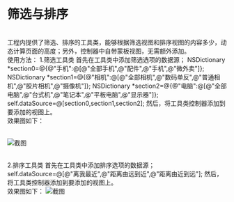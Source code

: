 # 筛选与排序
<br>
工程内提供了筛选、排序的工具类，能够根据筛选视图和排序视图的内容多少，动态计算页面的高度；另外，控制器中自带蒙板视图，无需额外添加。
<br>
使用方法：
1.筛选工具类
  首先在工具类中添加筛选选项的数据源；
    NSDictionary *section0=@{@"手机":@[@"全部手机",@"配件",@"手机",@"微外卖"]};
    NSDictionary *section1=@{@"相机":@[@"全部相机",@"数码单反",@"普通相机",@"胶片相机",@"摄像机"]};
    NSDictionary *section2=@{@"电脑":@[@"全部电脑",@"台式机",@"笔记本",@"平板电脑",@"显示器"]};
    self.dataSource=@[section0,section1,section2];
 然后，将工具类控制器添加到要添加的视图上。
 <br>
 效果图如下：
 <br><br>

![截图](https://github.com/zhfei/RepositoryEffectPictures/blob/master/filt1.png)
<br><br>
 
2.排序工具类
  首先在工具类中添加排序选项的数据源；
      self.dataSource=@[@"离我最近",@"距离由远到近",@"距离由近到远"];
  然后，将工具类控制器添加到要添加的视图上。
  <br>
 效果图如下：
 ![截图](https://github.com/zhfei/RepositoryEffectPictures/blob/master/sort1.png)
<br><br>
